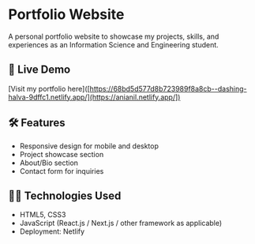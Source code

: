 # Portfolio Website

A personal portfolio website to showcase my projects, skills, and experiences as an Information Science and Engineering student.

## 🚀 Live Demo

[Visit my portfolio here]([https://68bd5d577d8b723989f8a8cb--dashing-halva-9dffc1.netlify.app/](https://anianil.netlify.app/])

## 🛠 Features

- Responsive design for mobile and desktop
- Project showcase section
- About/Bio section
- Contact form for inquiries

## 🧑‍💻 Technologies Used

- HTML5, CSS3
- JavaScript (React.js / Next.js / other framework as applicable)
- Deployment: Netlify




